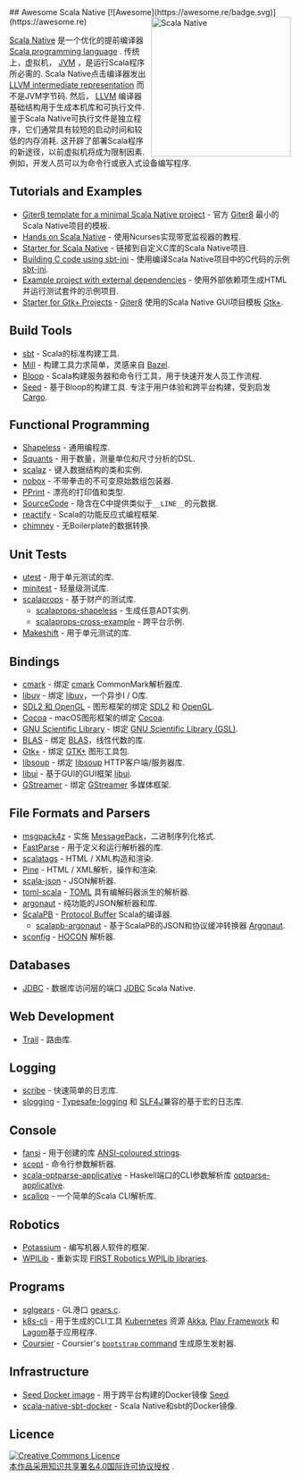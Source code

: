 <div class="github-widget" data-repo="tindzk/awesome-scala-native"></div>
## Awesome Scala Native [![Awesome](https://awesome.re/badge.svg)](https://awesome.re)
<a href="http://www.scala-native.org/"><img alt="Scala Native" align="right" width="250" height="250" src="https://raw.githubusercontent.com/tindzk/awesome-scala-native/master/logo.png"></a>

[Scala Native](http://www.scala-native.org/) 是一个优化的提前编译器 [Scala programming language](https://www.scala-lang.org/) .  传统上，虚拟机， [JVM](https://en.wikipedia.org/wiki/Java_virtual_machine) ，是运行Scala程序所必需的.  Scala Native点击编译器发出 [LLVM intermediate representation](http://llvm.org/docs/LangRef.html)  而不是JVM字节码.  然后， [LLVM](http://llvm.org/)  编译器基础结构用于生成本机库和可执行文件.  鉴于Scala Native可执行文件是独立程序，它们通常具有较短的启动时间和较低的内存消耗.  这开辟了部署Scala程序的新途径，以前虚拟机将成为限制因素.  例如，开发人员可以为命令行或嵌入式设备编写程序.


## Tutorials and Examples
* [Giter8 template for a minimal Scala Native project](https://github.com/scala-native/scala-native.g8) - 官方 [Giter8](http://www.foundweekends.org/giter8/) 最小的Scala Native项目的模板.
* [Hands on Scala Native](https://github.com/MasseGuillaume/hands-on-scala-native) - 使用Ncurses实现带宽监视器的教程.
* [Starter for Scala Native](https://github.com/GnaneshKunal/scala-native-starter) - 链接到自定义C库的Scala Native项目.
* [Building C code using sbt-jni](https://github.com/nadavwr/scala-native-sbt-jni-example) - 使用编译Scala Native项目中的C代码的示例 [sbt-jni](https://github.com/jodersky/sbt-jni).
* [Example project with external dependencies](https://github.com/lihaoyi/scala-native-example-app) - 使用外部依赖项生成HTML并运行测试套件的示例项目.
* [Starter for Gtk+ Projects](https://github.com/jokade/scalanative-gtk-seed.g8) - [Giter8](http://www.foundweekends.org/giter8/) 使用的Scala Native GUI项目模板 [Gtk+](https://developer.gnome.org/gtk3/stable/index.html).

## Build Tools
* [sbt](https://www.scala-sbt.org/) -  Scala的标准构建工具.
* [Mill](https://github.com/lihaoyi/mill) - 构建工具力求简单，灵感来自 [Bazel](https://www.bazel.build/).
* [Bloop](https://github.com/scalacenter/bloop) -  Scala构建服务器和命令行工具，用于快速开发人员工作流程.
* [Seed](https://github.com/tindzk/seed)   - 基于Bloop的构建工具.  专注于用户体验和跨平台构建，受到启发 [Cargo](https://github.com/rust-lang/cargo).

## Functional Programming
* [Shapeless](https://github.com/milessabin/shapeless) - 通用编程库.
* [Squants](https://github.com/typelevel/squants) - 用于数量，测量单位和尺寸分析的DSL.
* [scalaz](https://github.com/scalaz/scalaz) - 键入数据结构的类和实例.
* [nobox](https://github.com/xuwei-k/nobox) - 不带拳击的不可变原始数组包装器.
* [PPrint](https://github.com/lihaoyi/PPrint) - 漂亮的打印值和类型.
* [SourceCode](https://github.com/lihaoyi/sourcecode) - 隐含在C中提供类似于`__LINE__`的元数据.
* [reactify](https://github.com/outr/reactify) -  Scala的功能反应式编程框架.
* [chimney](https://github.com/scalalandio/chimney) - 无Boilerplate的数据转换.

## Unit Tests
* [utest](https://github.com/lihaoyi/utest) - 用于单元测试的库.
* [minitest](https://github.com/monix/minitest) - 轻量级测试库.
* [scalaprops](https://github.com/scalaprops/scalaprops) - 基于财产的测试库.
  * [scalaprops-shapeless](https://github.com/scalaprops/scalaprops-shapeless) - 生成任意ADT实例.
  * [scalaprops-cross-example](https://github.com/scalaprops/scalaprops-cross-example) - 跨平台示例.
* [Makeshift](https://github.com/nadavwr/makeshift) - 用于单元测试的库.

## Bindings
* [cmark](https://github.com/sparsetech/cmark-scala) - 绑定 [cmark](https://github.com/commonmark/cmark) CommonMark解析器库.
* [libuv](https://github.com/TimothyKlim/scala-native-libuv) - 绑定 [libuv](https://github.com/libuv/libuv)，一个异步I / O库.
* [SDL2 和 OpenGL](https://github.com/regb/scalanative-graphics-bindings) - 图形框架的绑定 [SDL2](https://www.libsdl.org/) 和 [OpenGL](https://www.opengl.org/).
* [Cocoa](https://github.com/jokade/scalanative-cocoa) -  macOS图形框架的绑定 [Cocoa](https://en.wikipedia.org/wiki/Cocoa_(API)).
* [GNU Scientific Library](https://github.com/ruivieira/scala-gsl) - 绑定 [GNU Scientific Library (GSL)](https://www.gnu.org/software/gsl/).
* [BLAS](https://github.com/ekrich/scala-native-ml) - 绑定 [BLAS](http://www.netlib.org/blas/)，线性代数的库.
* [Gtk+](https://github.com/jokade/scalanative-gtk) - 绑定 [GTK+](https://www.gtk.org/) 图形工具包.
* [libsoup](https://github.com/jokade/scalanative-libsoup) - 绑定 [libsoup](https://wiki.gnome.org/Projects/libsoup) HTTP客户端/服务器库.
* [libui](https://github.com/lolgab/scalaui) - 基于GUI的GUI框架 [libui](https://github.com/andlabs/libui).
* [GStreamer](https://github.com/jokade/scalanative-gstreamer) - 绑定 [GStreamer](https://gstreamer.freedesktop.org) 多媒体框架.

## File Formats and Parsers
* [msgpack4z](https://github.com/msgpack4z/msgpack4z-native) - 实施 [MessagePack](https://msgpack.org/)，二进制序列化格式.
* [FastParse](https://github.com/lihaoyi/fastparse) - 用于定义和运行解析器的库.
* [scalatags](https://github.com/lihaoyi/scalatags) -  HTML / XML构造和渲染.
* [Pine](https://github.com/sparsetech/pine) -  HTML / XML解析，操作和渲染.
* [scala-json](https://github.com/MediaMath/scala-json) -  JSON解析器.
* [toml-scala](https://github.com/sparsetech/toml-scala) - [TOML](https://github.com/toml-lang/toml) 具有编解码器派生的解析器.
* [argonaut](https://github.com/argonaut-io/argonaut) - 纯功能的JSON解析器和库.
* [ScalaPB](https://github.com/scalapb/ScalaPB) - [Protocol Buffer](https://developers.google.com/protocol-buffers/) Scala的编译器.
  * [scalapb-argonaut](https://github.com/scalapb-json/scalapb-argonaut) - 基于ScalaPB的JSON和协议缓冲转换器 [Argonaut](http://argonaut.io/).
* [sconfig](https://github.com/ekrich/sconfig/) - [HOCON](https://github.com/ekrich/sconfig/blob/master/docs/original/HOCON.md) 解析器.

## Databases
* [JDBC](https://github.com/jokade/scalanative-jdbc) - 数据库访问层的端口 [JDBC](https://en.wikipedia.org/wiki/Java_Database_Connectivity) Scala Native.

## Web Development
* [Trail](https://github.com/sparsetech/trail) - 路由库.

## Logging
* [scribe](https://github.com/outr/scribe) - 快速简单的日志库.
* [slogging](https://github.com/jokade/slogging) - [Typesafe-logging](https://github.com/lightbend/scala-logging) 和 [SLF4J](https://www.slf4j.org/)兼容的基于宏的日志库.

## Console
* [fansi](https://github.com/lihaoyi/fansi) - 用于创建的库 [ANSI-coloured strings](https://en.wikipedia.org/wiki/ANSI_escape_code).
* [scopt](https://github.com/scopt/scopt) - 命令行参数解析器.
* [scala-optparse-applicative](https://github.com/xuwei-k/optparse-applicative) -  Haskell端口的CLI参数解析库 [optparse-applicative](https://hackage.haskell.org/package/optparse-applicative).
* [scallop](https://github.com/scallop/scallop) - 一个简单的Scala CLI解析库.

## Robotics
* [Potassium](https://github.com/Team846/potassium) - 编写机器人软件的框架.
* [WPILib](https://github.com/Team846/scala-native-wpilib) - 重新实现 [FIRST Robotics WPILib libraries](http://first.wpi.edu/FRC/roborio/release/docs/java/).

## Programs
* [sglgears](https://github.com/Milyardo/sglgears) -  GL港口 [gears.c](https://github.com/JoakimSoderberg/mesademos/blob/master/src/xdemos/glxgears.c).
* [k8s-cli](https://github.com/fsat/k8s-cli) - 用于生成的CLI工具 [Kubernetes](https://kubernetes.io/) 资源 [Akka](https://akka.io/), [Play Framework](https://www.playframework.com/) 和 [Lagom](https://www.lagomframework.com/)基于应用程序.
* [Coursier](https://github.com/coursier/coursier) -  Coursier&#39;s [`bootstrap` command](https://get-coursier.io/docs/cli-native-bootstrap) 生成原生发射器.

## Infrastructure
* [Seed Docker image](https://hub.docker.com/r/tindzk/seed/tags) - 用于跨平台构建的Docker镜像 [Seed](https://github.com/tindzk/seed).
* [scala-native-sbt-docker](https://github.com/ScalaWilliam/scala-native-sbt-docker) -  Scala Native和sbt的Docker镜像.

## Licence
<a rel="licence" href="http://creativecommons.org/licenses/by/4.0/"><img alt="Creative Commons Licence" style="border-width:0" src="https://mirrors.creativecommons.org/presskit/buttons/88x31/svg/by.svg" /><br />本作品采用<a rel="licence" href="http://creativecommons.org/licenses/by/4.0/">知识共享署名4.0国际许可协议授权</a> .

